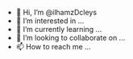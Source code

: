 - 👋 Hi, I’m @ilhamzDcleys
- 👀 I’m interested in ...
- 🌱 I’m currently learning ...
- 💞️ I’m looking to collaborate on ...
- 📫 How to reach me ...

<!---
ilhamzDcleys/ilhamzDcleys is a ✨ special ✨ repository because its `README.md` (this file) appears on your GitHub profile.
You can click the Preview link to take a look at your changes.
--->
